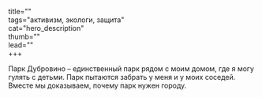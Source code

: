 title=""  
tags="активизм, экологи, защита"  
cat="hero_description"  
thumb=""  
lead=""  
+++

Парк Дубровино – единственный парк рядом с моим домом, где я могу гулять с детьми. Парк пытаются забрать у меня и у моих соседей. Вместе мы доказываем, почему парк нужен городу.
